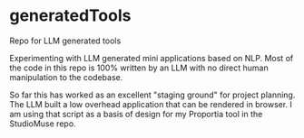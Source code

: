 # generatedTools
Repo for LLM generated tools 


Experimenting with LLM generated mini applications based on NLP. Most of the code in this repo is 100% written by an LLM with no direct human manipulation to the codebase. 

So far this has worked as an excellent "staging ground" for project planning. The LLM built a low overhead application that can be rendered in browser. I am using that script as a basis of design for my Proportia tool in the StudioMuse repo. 
